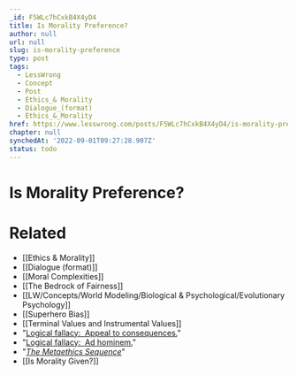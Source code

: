 ```yaml
---
_id: F5WLc7hCxkB4X4yD4
title: Is Morality Preference?
author: null
url: null
slug: is-morality-preference
type: post
tags:
  - LessWrong
  - Concept
  - Post
  - Ethics_& Morality
  - Dialogue_(format)
  - Ethics_&_Morality
href: https://www.lesswrong.com/posts/F5WLc7hCxkB4X4yD4/is-morality-preference
chapter: null
synchedAt: '2022-09-01T09:27:28.907Z'
status: todo
---
```


# Is Morality Preference?


# Related

- [[Ethics & Morality]]
- [[Dialogue (format)]]
- [[Moral Complexities]]
- [[The Bedrock of Fairness]]
- [[LW/Concepts/World Modeling/Biological & Psychological/Evolutionary Psychology]]
- [[Superhero Bias]]
- [[Terminal Values and Instrumental Values]]
- "[Logical fallacy:  Appeal to consequences.](http://www.nizkor.org/features/fallacies/appeal-to-consequences.html)"
- "[Logical fallacy:  Ad hominem.](http://www.nizkor.org/features/fallacies/ad-hominem.html)"
- "[_The Metaethics Sequence_](http://wiki.lesswrong.com/wiki/Metaethics_sequence)"
- [[Is Morality Given?]]